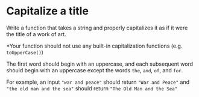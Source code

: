 # Capitalize a title

Write a function that takes a string and properly capitalizes it as if it were the title of a work of art.  

*Your function should not use any built-in capitalization functions (e.g. `toUpperCase()`)

The first word should begin with an uppercase, and each subsequent word should begin with an uppercase except the words `the`, `and`, `of`, and `for`.

For example, an input `"war and peace"` should return `"War and Peace"` and `"the old man and the sea"` should return `"The Old Man and the Sea"`
